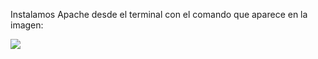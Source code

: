 
Instalamos Apache desde el terminal con el comando que aparece en la imagen:

![](https://github.com/user-attachments/assets/8a8dba05-47c7-4485-8ba9-c5382c5b5e4b)



